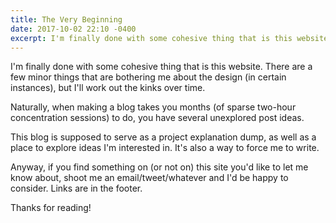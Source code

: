 ```yaml
---
title: The Very Beginning
date: 2017-10-02 22:10 -0400
excerpt: I'm finally done with some cohesive thing that is this website.
---
```


I'm finally done with some cohesive thing that is this website. There are a few minor things that are bothering me about the design (in certain instances), but I'll work out the kinks over time.

Naturally, when making a blog takes you months (of sparse two-hour concentration sessions) to do, you have several unexplored post ideas.

This blog is supposed to serve as a project explanation dump, as well as a place to explore ideas I'm interested in. It's also a way to force me to write.

Anyway, if you find something on (or not on) this site you'd like to let me know about, shoot me an email/tweet/whatever and I'd be happy to consider. Links are in the footer.

Thanks for reading!